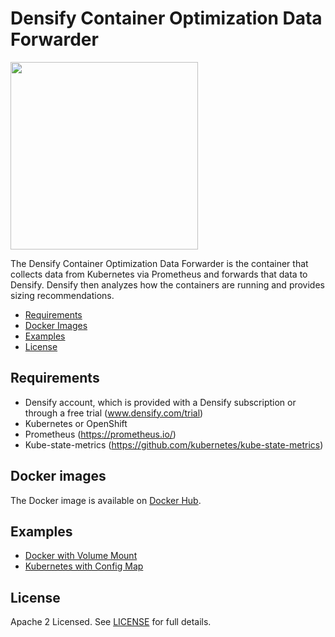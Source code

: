 # Densify Container Optimization Data Forwarder

<img src="https://www.densify.com/wp-content/uploads/densify.png" width="300">

The Densify Container Optimization Data Forwarder is the container that collects data from Kubernetes via Prometheus and forwards that data to Densify. Densify then analyzes how the containers are running and provides sizing recommendations. 

- [Requirements](#requirements)
- [Docker Images](#docker-images)
- [Examples](#examples)
- [License](#license)

## Requirements

- Densify account, which is provided with a Densify subscription or through a free trial (www.densify.com/trial)
- Kubernetes or OpenShift
- Prometheus (https://prometheus.io/)
- Kube-state-metrics (https://github.com/kubernetes/kube-state-metrics)

## Docker images

The Docker image is available on [Docker Hub](https://hub.docker.com/r/densify/container-optimization-data-forwarder).

## Examples 
* [Docker with Volume Mount](examples/Docker)
* [Kubernetes with Config Map](examples/ConfigMap)

## License

Apache 2 Licensed. See [LICENSE](LICENSE) for full details.
